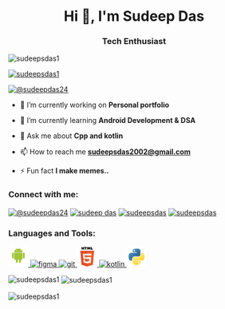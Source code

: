 <h1 align="center">Hi 👋, I'm Sudeep Das</h1>
<h3 align="center">Tech Enthusiast</h3>

<p align="left"> <img src="https://komarev.com/ghpvc/?username=sudeepsdas1&label=Profile%20views&color=0e75b6&style=flat" alt="sudeepsdas1" /> </p>

<p align="left"> <a href="https://github.com/ryo-ma/github-profile-trophy"><img src="https://github-profile-trophy.vercel.app/?username=sudeepsdas1" alt="sudeepsdas1" /></a> </p>

<p align="left"> <a href="https://twitter.com/@sudeepdas24" target="blank"><img src="https://img.shields.io/twitter/follow/@sudeepdas24?logo=twitter&style=for-the-badge" alt="@sudeepdas24" /></a> </p>

- 🔭 I’m currently working on **Personal portfolio**

- 🌱 I’m currently learning **Android Development & DSA**

- 💬 Ask me about **Cpp and kotlin**

- 📫 How to reach me **sudeepsdas2002@gmail.com**

- ⚡ Fun fact **I make memes..**

<h3 align="left">Connect with me:</h3>
<p align="left">
<a href="https://twitter.com/@sudeepdas24" target="blank"><img align="center" src="https://raw.githubusercontent.com/rahuldkjain/github-profile-readme-generator/master/src/images/icons/Social/twitter.svg" alt="@sudeepdas24" height="30" width="40" /></a>
<a href="https://www.linkedin.com/in/sudeep-das-840295203" target="blank"><img align="center" src="https://raw.githubusercontent.com/rahuldkjain/github-profile-readme-generator/master/src/images/icons/Social/linked-in-alt.svg" alt="sudeep das" height="30" width="40" /></a>
<a href="https://instagram.com/sudeepsdas" target="blank"><img align="center" src="https://raw.githubusercontent.com/rahuldkjain/github-profile-readme-generator/master/src/images/icons/Social/instagram.svg" alt="sudeepsdas" height="30" width="40" /></a>
<a href="https://www.leetcode.com/sudeepsdas" target="blank"><img align="center" src="https://raw.githubusercontent.com/rahuldkjain/github-profile-readme-generator/master/src/images/icons/Social/leet-code.svg" alt="sudeepsdas" height="30" width="40" /></a>
</p>

<h3 align="left">Languages and Tools:</h3>
<p align="left"> <a href="https://developer.android.com" target="_blank"> <img src="https://raw.githubusercontent.com/devicons/devicon/master/icons/android/android-original-wordmark.svg" alt="android" width="40" height="40"/> </a> <a href="https://babeljs.io/" target="_blank">  <a href="https://www.figma.com/" target="_blank"> <img src="https://www.vectorlogo.zone/logos/figma/figma-icon.svg" alt="figma" width="40" height="40"/> </a> <a href="https://git-scm.com/" target="_blank"> <img src="https://www.vectorlogo.zone/logos/git-scm/git-scm-icon.svg" alt="git" width="40" height="40"/> </a> <a href="https://www.w3.org/html/" target="_blank"> <img src="https://raw.githubusercontent.com/devicons/devicon/master/icons/html5/html5-original-wordmark.svg" alt="html5" width="40" height="40"/> </a> <a href="https://kotlinlang.org" target="_blank"> <img src="https://www.vectorlogo.zone/logos/kotlinlang/kotlinlang-icon.svg" alt="kotlin" width="40" height="40"/> </a> <a href="https://www.python.org" target="_blank"> <img src="https://raw.githubusercontent.com/devicons/devicon/master/icons/python/python-original.svg" alt="python" width="40" height="40"/> </a> </p>

<p><img align="left" src="https://github-readme-stats.vercel.app/api/top-langs?username=sudeepsdas1&show_icons=true&locale=en&layout=compact" alt="sudeepsdas1" /></p>

<p>&nbsp;<img align="center" src="https://github-readme-stats.vercel.app/api?username=sudeepsdas1&show_icons=true&locale=en" alt="sudeepsdas1" /></p>

<p><img align="center" src="https://github-readme-streak-stats.herokuapp.com/?user=sudeepsdas1&" alt="sudeepsdas1" /></p>
